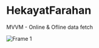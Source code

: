 # HekayatFarahan
MVVM - Online &amp; Ofline data fetch 


![Frame 1](https://user-images.githubusercontent.com/26750131/73665783-eba9fe00-46b6-11ea-996a-14ee7f9e597b.png)

